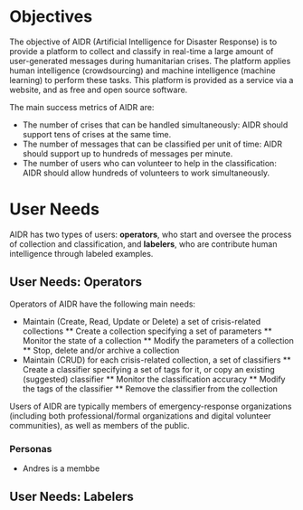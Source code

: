 # Objectives

The objective of AIDR (Artificial Intelligence for Disaster Response) is to provide a platform to collect and classify in real-time a large amount of user-generated messages during humanitarian crises. The platform applies human intelligence (crowdsourcing) and machine intelligence (machine learning) to perform these tasks. This platform is provided as a service via a website, and as free and open source software.

The main success metrics of AIDR are:

* The number of crises that can be handled simultaneously: AIDR should support tens of crises at the same time.
* The number of messages that can be classified per unit of time: AIDR should support up to hundreds of messages per minute.
* The number of users who can volunteer to help in the classification: AIDR should allow hundreds of volunteers to work simultaneously.

# User Needs

AIDR has two types of users: **operators**, who start and oversee the process of collection and classification, and **labelers**, who are contribute human intelligence through labeled examples.

## User Needs: Operators

Operators of AIDR have the following main needs:

* Maintain (Create, Read, Update or Delete) a set of crisis-related collections
** Create a collection specifying a set of parameters
** Monitor the state of a collection
** Modify the parameters of a collection
** Stop, delete and/or archive a collection
* Maintain (CRUD) for each crisis-related collection, a set of classifiers
** Create a classifier specifying a set of tags for it, or copy an existing (suggested) classifier
** Monitor the classification accuracy
** Modify the tags of the classifier
** Remove the classifier from the collection

Users of AIDR are typically members of emergency-response organizations (including both professional/formal organizations and digital volunteer communities), as well as members of the public.

### Personas

* Andres is a membbe

## User Needs: Labelers




